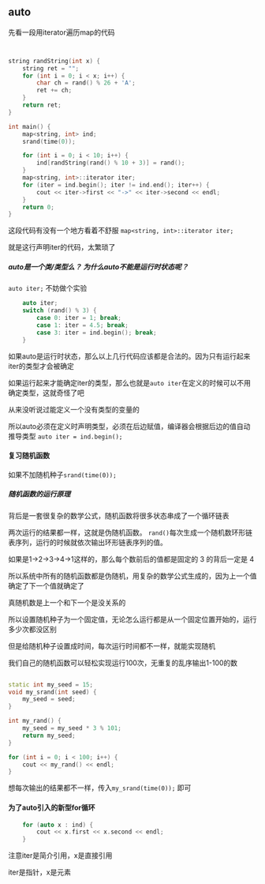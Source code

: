 
## auto

先看一段用iterator遍历map的代码
```c++


string randString(int x) {
    string ret = "";
    for (int i = 0; i < x; i++) {
        char ch = rand() % 26 + 'A';
        ret += ch;
    }
    return ret;
}

int main() {
    map<string, int> ind;
    srand(time(0));

    for (int i = 0; i < 10; i++) {
        ind[randString(rand() % 10 + 3)] = rand();
    }
    map<string, int>::iterator iter;
    for (iter = ind.begin(); iter != ind.end(); iter++) {
        cout << iter->first << "->" << iter->second << endl;
    }
    return 0;
}

```

这段代码有没有一个地方看着不舒服
`map<string, int>::iterator iter;`


就是这行声明iter的代码，太繁琐了

##### auto是一个类/类型么？ 为什么auto不能是运行时状态呢？

`auto iter;`
不妨做个实验

```c++
    auto iter;
    switch (rand() % 3) {
        case 0: iter = 1; break;
        case 1: iter = 4.5; break;
        case 3: iter = ind.begin(); break;
    }
```

如果auto是运行时状态，那么以上几行代码应该都是合法的。因为只有运行起来iter的类型才会被确定

如果运行起来才能确定iter的类型，那么也就是`auto iter`在定义的时候可以不用确定类型，这就奇怪了吧

从来没听说过能定义一个没有类型的变量的

所以auto必须在定义时声明类型，必须在后边赋值，编译器会根据后边的值自动推导类型
`auto iter = ind.begin();`

#### 复习随机函数


如果不加随机种子`srand(time(0));`

##### 随机函数的运行原理
背后是一套很复杂的数学公式，随机函数将很多状态串成了一个循环链表

两次运行的结果都一样，这就是伪随机函数。
`rand()`每次生成一个随机数环形链表序列，运行的时候就依次输出环形链表序列的值。

如果是1->2->3->4->1这样的，那么每个数前后的值都是固定的
3 的背后一定是 4


所以系统中所有的随机函数都是伪随机，用复杂的数学公式生成的，因为上一个值确定了下一个值就确定了

真随机数是上一个和下一个是没关系的

所以设置随机种子为一个固定值，无论怎么运行都是从一个固定位置开始的，运行多少次都没区别


但是给随机种子设置成时间，每次运行时间都不一样，就能实现随机

我们自己的随机函数可以轻松实现运行100次，无重复的乱序输出1-100的数

```c++

static int my_seed = 15;
void my_srand(int seed) {
    my_seed = seed;
}

int my_rand() {
    my_seed = my_seed * 3 % 101;
    return my_seed;
}

for (int i = 0; i < 100; i++) {
    cout << my_rand() << endl;
}
```

想每次输出的结果都不一样，传入`my_srand(time(0));`
即可

#### 为了auto引入的新型for循环

```c++
    for (auto x : ind) {
        cout << x.first << x.second << endl;
    }
```

注意iter是简介引用，x是直接引用

iter是指针，x是元素






